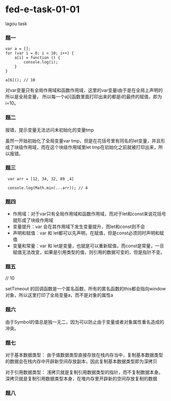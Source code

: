 # fed-e-task-01-01
lagou task

### 题一
```
var a = [];
for (var i = 0; i < 10; i++) {
    a[i] = function () {
        console.log(i);
    }
}

a[6](); // 10
```

对var变量只有全局作用域和函数作用域，这里的var变量i由于是在全局上声明的所以是全局变量， 所以每一个a[i]函数里面打印出来的都是i的最终的赋值，即为i=10。

### 题二

报错，提示变量无法访问未初始化的变量tmp

虽然一开始初始化了全局变量var tmp，但是在花括号里有同名的let变量，并且形成了块级作用域，而在这个块级作用域里let tmp在初始化之前就被打印出来，所以报错。

### 题三
```
 var arr = [12, 34, 32, 89 ,4]

 console.log(Math.min(...arr)); // 4
 ```

 ### 题四
 - 作用域：对于var只有全局作用域和函数作用域，而对于let和const来说花括号就形成了块级作用域
 - 变量提升：var 会在其作用域下发生变量提升，而let和const则不会
 - 声明和赋值：var 和 let都可以先声明，在赋值，但是const必须同时声明和赋值
 - 变量和常量：var 和 let是变量，也就是可以重新赋值，而const是常量，一旦赋值无法改变，如果是引用类型的值，则引用的数据可变的，但是指针不变。

 ### 题五
// 10

setTimeout 的回调函数是一个匿名函数，所有的匿名函数的this都会指向window对象，所以这里打印了全局变量a，而不是对象的属性a

### 题六
由于Symbol的值总是独一无二，因为可以防止由于变量或者对象属性重名造成的冲突。

### 题七
对于基本数据类型：
由于值数据类型直接存放在栈内存当中，复制基本数据类型的数据会在栈内存中开辟新空间存放副本，因此复制基本数据类型即为深拷贝

对于引用数据类型：
浅拷贝就是复制引用数据类型的指针，而不复制数据本身。
深拷贝就是复制引用数据类型本身，在堆内存里开辟新的空间存放复制的数据

### 题八
